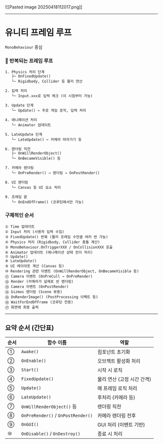 ![[Pasted image 20250418112017.png]]

---
# 유니티 프레임 루프

`MonoBehaviour` 중심

### 🔁 반복되는 프레임 루프
```
1. Physics 처리 단계
   ├─ OnFixedUpdate()
   └─ Rigidbody, Collider 등 물리 연산

2. 입력 처리
   └─ Input.xxx로 입력 체크 (이 시점부터 가능)

3. Update 단계
   └─ Update() ← 주로 게임 로직, 입력 처리

4. 애니메이션 처리
   └─ Animator 업데이트

5. LateUpdate 단계
   └─ LateUpdate() ← 카메라 따라가기 등

6. 렌더링 직전
   ├─ OnWillRenderObject()
   └─ OnBecameVisible() 등

7. 카메라 렌더링
   └─ OnPreRender() → 렌더링 → OnPostRender()

8. UI 렌더링
   └─ Canvas 등 UI 요소 처리

9. 프레임 끝
   └─ OnEndOfFrame() (코루틴에서만 가능)

```

### 구체적인 순서
```
① Time 업데이트
② Input 처리 (사용자 입력 수집)
③ FixedUpdate() 반복 (물리 프레임 수만큼 여러 번 가능)
④ Physics 처리 (Rigidbody, Collider 충돌 계산)
⑤ MonoBehaviour.OnTriggerXXX / OnCollisionXXX 호출
⑥ Animator 업데이트 (애니메이션 상태 전이 처리)
⑦ Update()
⑧ LateUpdate()
⑨ UI 레이아웃 계산 (Canvas 등)
⑩ Rendering 관련 이벤트 (OnWillRenderObject, OnBecameVisible 등)
⑪ Camera 이벤트 (OnPreCull → OnPreRender)
⑫ Render (카메라가 실제로 씬 렌더링)
⑬ Camera 이벤트 (OnPostRender)
⑭ Gizmos 렌더링 (Scene 뷰용)
⑮ OnRenderImage() (PostProcessing 이펙트 등)
⑯ WaitForEndOfFrame (코루틴 전용)
⑰ 화면에 최종 출력
```

---
## 요약 순서 (간단표)

| 순서  | 함수 이름                              | 역할               |
| --- | ---------------------------------- | ---------------- |
| ①   | `Awake()`                          | 컴포넌트 초기화         |
| ②   | `OnEnable()`                       | 오브젝트 활성화 처리      |
| ③   | `Start()`                          | 시작 시 로직          |
| ④   | `FixedUpdate()`                    | 물리 연산 (고정 시간 간격) |
| ⑤   | `Update()`                         | 매 프레임 로직 처리      |
| ⑥   | `LateUpdate()`                     | 후처리 (카메라 등)      |
| ⑦   | `OnWillRenderObject()` 등           | 렌더링 직전           |
| ⑧   | `OnPreRender()` / `OnPostRender()` | 카메라 렌더링 전후       |
| ⑨   | `OnGUI()`                          | GUI 처리 (이벤트 기반)  |
| ⑩   | `OnDisable()` / `OnDestroy()`      | 종료 시 처리          |
